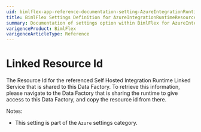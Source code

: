 ```yaml
---
uid: bimlflex-app-reference-documentation-setting-AzureIntegrationRuntimeResourceId
title: BimlFlex Settings Definition for AzureIntegrationRuntimeResourceId
summary: Documentation of settings option within BimlFlex for AzureIntegrationRuntimeResourceId
varigenceProduct: BimlFlex
varigenceArticleType: Reference
---
```


# Linked Resource Id

The Resource Id for the referenced Self Hosted Integration Runtime Linked Service that is shared to this Data Factory. To retrieve this information, please navigate to the Data Factory that is sharing the runtime to give access to this Data Factory, and copy the resource id from there.

Notes:

* This setting is part of the `Azure` settings category.

